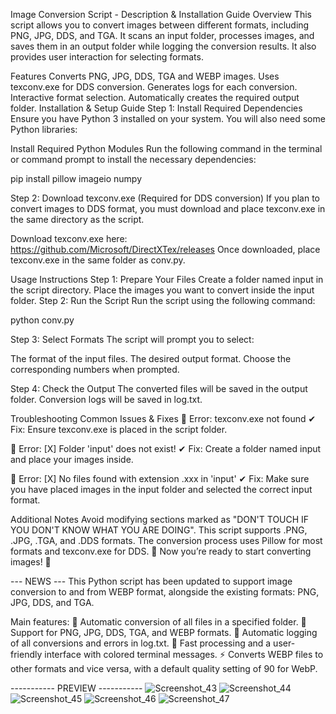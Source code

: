 Image Conversion Script - Description & Installation Guide
Overview
This script allows you to convert images between different formats, including PNG, JPG, DDS, and TGA. It scans an input folder, processes images, and saves them in an output folder while logging the conversion results. It also provides user interaction for selecting formats.

Features
Converts PNG, JPG, DDS, TGA and WEBP images.
Uses texconv.exe for DDS conversion.
Generates logs for each conversion.
Interactive format selection.
Automatically creates the required output folder.
Installation & Setup Guide
Step 1: Install Required Dependencies
Ensure you have Python 3 installed on your system. You will also need some Python libraries:

Install Required Python Modules
Run the following command in the terminal or command prompt to install the necessary dependencies:

pip install pillow imageio numpy

Step 2: Download texconv.exe (Required for DDS conversion)
If you plan to convert images to DDS format, you must download and place texconv.exe in the same directory as the script.

Download texconv.exe here:
https://github.com/Microsoft/DirectXTex/releases
Once downloaded, place texconv.exe in the same folder as conv.py.

Usage Instructions
Step 1: Prepare Your Files
Create a folder named input in the script directory.
Place the images you want to convert inside the input folder.
Step 2: Run the Script
Run the script using the following command:

python conv.py


Step 3: Select Formats
The script will prompt you to select:

The format of the input files.
The desired output format.
Choose the corresponding numbers when prompted.

Step 4: Check the Output
The converted files will be saved in the output folder.
Conversion logs will be saved in log.txt.

Troubleshooting
Common Issues & Fixes
🔴 Error: texconv.exe not found
✔ Fix: Ensure texconv.exe is placed in the script folder.

🔴 Error: [X] Folder 'input' does not exist!
✔ Fix: Create a folder named input and place your images inside.

🔴 Error: [X] No files found with extension .xxx in 'input'
✔ Fix: Make sure you have placed images in the input folder and selected the correct input format.

Additional Notes
Avoid modifying sections marked as "DON'T TOUCH IF YOU DON'T KNOW WHAT YOU ARE DOING".
This script supports .PNG, .JPG, .TGA, and .DDS formats.
The conversion process uses Pillow for most formats and texconv.exe for DDS.
🚀 Now you’re ready to start converting images! 🚀

--- NEWS ---
This Python script has been updated to support image conversion to and from WEBP format, alongside the existing formats: PNG, JPG, DDS, and TGA.

Main features:
📂 Automatic conversion of all files in a specified folder.
🎨 Support for PNG, JPG, DDS, TGA, and WEBP formats.
📝 Automatic logging of all conversions and errors in log.txt.
🔄 Fast processing and a user-friendly interface with colored terminal messages.
⚡ Converts WEBP files to other formats and vice versa, with a default quality setting of 90 for WebP.

----------- PREVIEW -----------
![Screenshot_43](https://github.com/user-attachments/assets/2beac4b5-f188-4a4a-a9a6-8a1bcd304fb0)
![Screenshot_44](https://github.com/user-attachments/assets/db9effe0-e399-4bcb-a7aa-7ee2a8e75d59)
![Screenshot_45](https://github.com/user-attachments/assets/c7e4f8c1-60f3-454c-8803-927c7ee68a00)
![Screenshot_46](https://github.com/user-attachments/assets/26eadbf7-de20-412d-a55f-4f9d6ad12449)
![Screenshot_47](https://github.com/user-attachments/assets/6ffad8b0-e30a-4a58-a096-fc419a875ea9)
